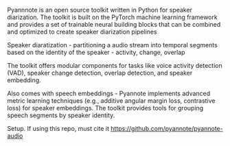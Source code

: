 Pyannnote is an open source toolkit written in Python for speaker diarization. The toolkit is built on the PyTorch machine learning framework and provides a set of trainable neural building blocks that can be combined and optimized to create speaker diarization pipelines

Speaker diaratization - partitioning a audio stream into temporal segments based on the identity of the speaker - activity, change, overlap


The toolkit offers modular components for tasks like voice activity detection (VAD), speaker change detection, overlap detection, and speaker embedding.

Also comes with speech embeddings - Pyannote implements advanced metric learning techniques (e.g., additive angular margin loss, contrastive loss) for speaker embeddings. The toolkit provides tools for grouping speech segments by speaker identity.


Setup. If using this repo, must cite it
https://github.com/pyannote/pyannote-audio